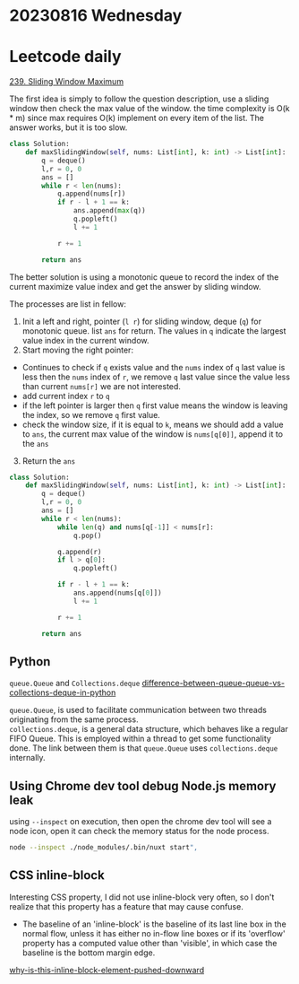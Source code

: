 # 20230816 Wednesday

# Leetcode daily

[239. Sliding Window Maximum](https://leetcode.com/problems/sliding-window-maximum/description/)

The first idea is simply to follow the question description, use a sliding window then check the max value of the window.
the time complexity is O(k \* m) since max requires O(k) implement on every item of the list.
The answer works, but it is too slow.

```py
class Solution:
    def maxSlidingWindow(self, nums: List[int], k: int) -> List[int]:
        q = deque()
        l,r = 0, 0
        ans = []
        while r < len(nums):
            q.append(nums[r])
            if r - l + 1 == k:
                ans.append(max(q))
                q.popleft()
                l += 1

            r += 1

        return ans
```

The better solution is using a monotonic queue to record the index of the current maximize value index and get the answer by sliding window.

The processes are list in fellow:

1. Init a left and right, pointer (`l r`) for sliding window, deque (`q`) for monotonic queue. list `ans` for return.
   The values in `q` indicate the largest value index in the current window.
2. Start moving the right pointer:

- Continues to check if `q` exists value and the `nums` index of `q` last value is less then the `nums` index of `r`, we remove `q` last value since the value less than current `nums[r]` we are not interested.
- add current index `r` to `q`
- if the left pointer is larger then `q` first value means the window is leaving the index, so we remove `q` first value.
- check the window size, if it is equal to `k`, means we should add a value to `ans`, the current max value of the window is `nums[q[0]]`, append it to the `ans`

3. Return the `ans`

```py
class Solution:
    def maxSlidingWindow(self, nums: List[int], k: int) -> List[int]:
        q = deque()
        l,r = 0, 0
        ans = []
        while r < len(nums):
            while len(q) and nums[q[-1]] < nums[r]:
                q.pop()

            q.append(r)
            if l > q[0]:
                q.popleft()

            if r - l + 1 == k:
                ans.append(nums[q[0]])
                l += 1

            r += 1

        return ans
```

## Python

`queue.Queue` and `Collections.deque`
[difference-between-queue-queue-vs-collections-deque-in-python](https://www.geeksforgeeks.org/difference-between-queue-queue-vs-collections-deque-in-python/)

`queue.Queue`, is used to facilitate communication between two threads originating from the same process.  
`collections.deque`, is a general data structure, which behaves like a regular FIFO Queue. This is employed within a thread to get some functionality done.
The link between them is that `queue.Queue` uses `collections.deque` internally.

## Using Chrome dev tool debug Node.js memory leak

using `--inspect` on execution, then open the chrome dev tool will see a node icon, open it can check the memory status for the node process.

```bash
node --inspect ./node_modules/.bin/nuxt start",
```

## CSS inline-block

Interesting CSS property, I did not use inline-block very often, so I don't realize that this property has a feature that may cause confuse.

- The baseline of an 'inline-block' is the baseline of its last line box in the normal flow, unless it has either no in-flow line boxes or if its 'overflow' property has a computed value other than 'visible', in which case the baseline is the bottom margin edge.

[why-is-this-inline-block-element-pushed-downward](https://stackoverflow.com/questions/9273016/why-is-this-inline-block-element-pushed-downward)
